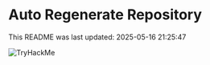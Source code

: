 # Auto Regenerate Repository

This README was last updated: 2025-05-16 21:25:47

 ![TryHackMe](https://tryhackme.com/badge/533634)